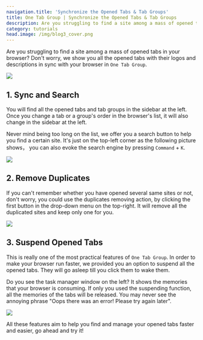 ```yaml
---
navigation.title: 'Synchronize the Opened Tabs & Tab Groups'
title: One Tab Group | Synchronize the Opened Tabs & Tab Groups
description: Are you struggling to find a site among a mass of opened tabs in your browser? Don't worry, we show you all the opened tabs with their logos and descriptions in sync with your browser in One Tab Group.
category: tutorials
head.image: /img/blog3_cover.png
---
```


Are you struggling to find a site among a mass of opened tabs in your browser? Don't worry, we show you all the opened tabs with their logos and descriptions in sync with your browser in `One Tab Group`.

![](/img/blog3_0.gif)

## 1. Sync and Search

You will find all the opened tabs and tab groups in the sidebar at the left. Once you change a tab or a group's order in the browser's list, it will also change in the sidebar at the left.

Never mind being too long on the list, we offer you a search button to help you find a certain site. It's just on the top-left corner as the following picture shows， you can also evoke the search engine by pressing `Command` + `K`.

![](/img/blog3_1.jpg)

## 2. Remove Duplicates

If you can't remember whether you have opened several same sites or not, don't worry, you could use the duplicates removing action, by clicking the first button in the drop-down menu on the top-right. It will remove all the duplicated sites and keep only one for you.

![](/img/blog3_2.jpg)

## 3. Suspend Opened Tabs

This is really one of the most practical features of `One Tab Group`. In order to make your browser run faster, we provided you an option to suspend all the opened tabs. They will go asleep till you click them to wake them.

Do you see the task manager window on the left? It shows the memories that your browser is consuming. If only you used the suspending function, all the memories of the tabs will be released. You may never see the annoying phrase "Oops there was an error! Please try again later".

![](/img/blog3_3.jpg)

All these features aim to help you find and manage your opened tabs faster and easier, go ahead and try it!

